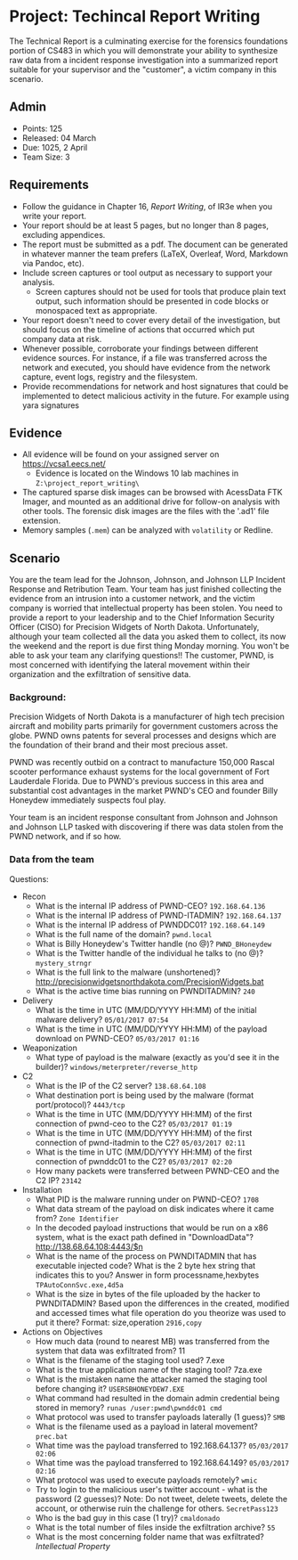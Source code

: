 # Project: Techincal Report Writing


The Technical Report is a culminating exercise for the forensics foundations portion of CS483 in which you will demonstrate your ability to synthesize raw data from a incident response investigation into a summarized report suitable for your supervisor and the "customer", a victim company in this scenario.

## Admin

- Points: 125
- Released: 04 March 
- Due: 1025, 2 April
- Team Size: 3

## Requirements

- Follow the guidance in Chapter 16, _Report Writing_, of IR3e when you write your report.
- Your report should be at least 5 pages, but no longer than 8 pages, excluding appendices.
- The report must be submitted as a pdf. The document can be generated in whatever manner the team prefers (LaTeX, Overleaf, Word, Markdown via Pandoc, etc).
- Include screen captures or tool output as necessary to support your analysis.
	- Screen captures should not be used for tools that produce plain text output, such information should be presented in code blocks or monospaced text as appropriate.
- Your report doesn't need to cover every detail of the investigation, but should focus on the timeline of actions that occurred which put company data at risk.
- Whenever possible, corroborate your findings between different evidence sources.  For instance, if a file was transferred across the network and executed, you should have evidence from the network capture, event logs, registry and the filesystem.  
- Provide recommendations for network and host signatures that could be implemented to detect malicious activity in the future. For example using yara signatures

## Evidence
- All evidence will be found on your assigned server on <https://vcsa1.eecs.net/>
	- Evidence is located on the Windows 10 lab machines in `Z:\project_report_writing\`
- The captured sparse disk images can be browsed with AcessData FTK Imager, and mounted as an additional drive for follow-on analysis with other tools.  The forensic disk images are the files with the '.ad1' file extension.  
- Memory samples (`.mem`) can be analyzed with `volatility` or Redline.

## Scenario 

You are the team lead for the Johnson, Johnson, and Johnson LLP Incident
Response and Retribution Team.  Your team has just finished collecting the
evidence from an intrusion into a customer network, and the victim company is
worried that intellectual property has been stolen.  You need to provide
a report to your leadership and to the Chief Information Security Officer (CISO)
for Precision Widgets of North Dakota.  Unfortunately, although your team
collected all the data you asked them to collect, its now the weekend and the
report is due first thing Monday morning.  You won't be able to ask your team
any clarifying questions!!  The customer, PWND, is most concerned with
identifying the lateral movement within their organization and the exfiltration
of sensitive data.  

### Background:

Precision Widgets of North Dakota is a manufacturer of high tech precision
aircraft and mobility parts primarily for government customers across the globe.
PWND owns patents for several processes and designs which are the foundation of
their brand and their most precious asset.

PWND was recently outbid on a contract to manufacture 150,000 Rascal scooter
performance exhaust systems for the local government of Fort Lauderdale Florida.
Due to PWND's previous success in this area and substantial cost advantages in
the market PWND's CEO and founder Billy Honeydew immediately suspects foul play.

Your team is an incident response consultant from Johnson and Johnson and
Johnson LLP tasked with discovering if there was data stolen from the PWND
network, and if so how.

### Data from the team

Questions:

- Recon
	- What is the internal IP address of PWND-CEO? `192.168.64.136`
	- What is the internal IP address of PWND-ITADMIN? `192.168.64.137`
	- What is the internal IP address of PWNDDC01? `192.168.64.149`
	- What is the full name of the domain? `pwnd.local`
	- What is Billy Honeydew's Twitter handle (no @)? `PWND_BHoneydew`
	- What is the Twitter handle of the individual he talks to (no @)? `mystery_strngr`
	- What is the full link to the malware (unshortened)? http://precisionwidgetsnorthdakota.com/PrecisionWidgets.bat
	- What is the active time bias running on PWNDITADMIN? `240`
- Delivery
	- What is the time in UTC (MM/DD/YYYY HH:MM) of the initial malware delivery? `05/01/2017 07:54`
	- What is the time in UTC (MM/DD/YYYY HH:MM) of the payload download on PWND-CEO? `05/03/2017 01:16`
- Weaponization 
	- What type of payload is the malware (exactly as you'd see it in the builder)? `windows/meterpreter/reverse_http`
- C2
	- What is the IP of the C2 server? `138.68.64.108`
	- What destination port is being used by the malware (format port/protocol)? `4443/tcp`
	- What is the time in UTC (MM/DD/YYYY HH:MM) of the first connection of pwnd-ceo to the C2? `05/03/2017 01:19`
	- What is the time in UTC (MM/DD/YYYY HH:MM) of the first connection of pwnd-itadmin to the C2? `05/03/2017 02:11`
	- What is the time in UTC (MM/DD/YYYY HH:MM) of the first connection of pwnddc01 to the C2? `05/03/2017 02:20`
	- How many packets were transferred between PWND-CEO and the C2 IP? `23142`
- Installation
	- What PID is the malware running under on PWND-CEO? `1708`
	- What data stream of the payload on disk indicates where it came from? `Zone Identifier`
	- In the decoded payload instructions that would be run on a x86 system, what is the exact path defined in "DownloadData"? http://138.68.64.108:4443/$n
	- What is the name of the process on PWNDITADMIN that has executable injected code? What is the 2 byte hex string that indicates this to you? Answer in form processname,hexbytes    `TPAutoConnSvc.exe,4d5a`
	- What is the size in bytes of the file uploaded by the hacker to PWNDITADMIN? Based upon the differences in the created, modified and accessed times what file operation do you theorize was used to put it there? Format: size,operation    `2916,copy`
- Actions on Objectives
	- How much data (round to nearest MB) was transferred from the system that data was exfiltrated from? 11
	- What is the filename of the staging tool used? 7.exe
	- What is the true application name of the staging tool? 7za.exe
	- What is the mistaken name the attacker named the staging tool before changing it? `USERSBHONEYDEW7.EXE`
	- What command had resulted in the domain admin credential being stored in memory? `runas /user:pwnd\pwnddc01 cmd`
	- What protocol was used to transfer payloads laterally (1 guess)? `SMB`
	- What is the filename used as a payload in lateral movement? `prec.bat`
	- What time was the payload transferred to 192.168.64.137? `05/03/2017 02:06`
	- What time was the payload transferred to 192.168.64.149? `05/03/2017 02:16`
	- What protocol was used to execute payloads remotely? `wmic`
	- Try to login to the malicious user's twitter account - what is the password (2 guesses)? Note: Do not tweet, delete tweets, delete the account, or otherwise ruin the challenge for others.  `SecretPass123`
	- Who is the bad guy in this case (1 try)? `cmaldonado`
	- What is the total number of files inside the exfiltration archive? `55`
	- What is the most concerning folder name that was exfiltrated? *Intellectual Property*
